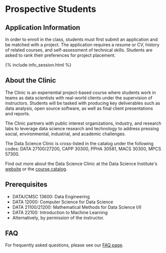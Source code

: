 # Prospective Students

## Application Information
In order to enroll in the class, students must first submit an application and be matched with a project. The application requires a resume or CV, history of related courses, and self-assessment of technical skills. Students are asked to rank their preferences for project placement.

{% include info_session.html %}

## About the Clinic
The Clinic is an experiential project-based course where students work in teams as data scientists with real-world clients under the supervision of instructors. Students will be tasked with producing key deliverables such as data analysis, open source software, as well as final client presentations and reports.

The Clinic partners with public interest organizations, industry, and research labs to leverage data science research and technology to address pressing social, environmental, industrial, and academic challenges.

The Data Science Clinic is cross-listed in the catalog under the following codes: DATA 27100/27200, CAPP 30300, PPHA 30581, MACS 30300, MPCS 57300.

Find out more about the Data Science Clinic at the Data Science Institute's [website](https://datascience.uchicago.edu/education/data-science-clinic/) or the [course catalog](http://collegecatalog.uchicago.edu/thecollege/datascience/#datascienceclinic).

## Prerequisites
* DATA/CMSC 13600: Data Engineering
* DATA 12000: Computer Science for Data Science
* DATA 21100/21200: Mathematical Methods for Data Science I/II
* DATA 22100: Introduction to Machine Learning
* Alternatively, by permission of the instructor.

## FAQ
For frequently asked questions, please see our [FAQ page](faq.md). 